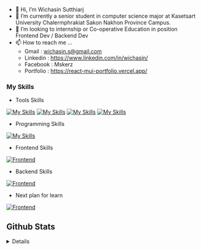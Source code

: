 - 👋 Hi, I’m Wichasin Sutthiarj 
- 🌱 I’m currently a senior student in computer science major at Kasetsart University Chalermphrakiat Sakon Nakhon Province Campus.
- 💞️ I’m looking to internship or Co-operative Education  in position Frontend Dev / Backend Dev
- 📫 How to reach me ...
   - Gmail : wichasin.s@gmail.com
   - Linkedin : https://www.linkedin.com/in/wichasin/
   - Facebook : Mskerz
   - Portfolio : https://react-mui-portfolio.vercel.app/




### My Skills
- Tools Skills

[![My Skills](https://skillicons.dev/icons?i=vscode)](https://github.com/mskerz)
[![My Skills](https://skillicons.dev/icons?i=postman)](https://github.com/mskerz)
[![My Skills](https://skillicons.dev/icons?i=docker)](https://github.com/mskerz)
[![My Skills](https://skillicons.dev/icons?i=github)](https://github.com/mskerz)

- Programming Skills

[![My Skills](https://skillicons.dev/icons?i=js,html,css,php,ts,java,python)](https://github.com/mskerz)
 

- Frontend Skills 

[![Frontend](https://skillicons.dev/icons?i=angular,flutter,bootstrap,react)](https://github.com/mskerz)


- Backend Skills 

[![Frontend](https://skillicons.dev/icons?i=express,nodejs,laravel,fastapi)](https://github.com/mskerz)


- Next plan for learn 

[![Frontend](https://skillicons.dev/icons?i=nextjs,spring)](https://github.com/mskerz)



## Github Stats
<details>
<p align="center">
  <a href="https://github.com/mskerz">
    <img src="http://github-profile-summary-cards.vercel.app/api/cards/profile-details?username=mskerz&theme=dark" />
  </a>
   <a href="https://github.com/mskerz">
      <img src="https://github-readme-streak-stats.herokuapp.com?user=mskerz&theme=dark&hide_border=true"  />  
   </a>
  <a href="https://github.com/BossBoxing">
    <img src="http://github-profile-summary-cards.vercel.app/api/cards/stats?username=mskerz&theme=dark" />
  </a>
</p>
</details>

  
<!---
mskerz/mskerz is a ✨ special ✨ repository because its `README.md` (this file) appears on your GitHub profile.
You can click the Preview link to take a look at your changes.
--->
